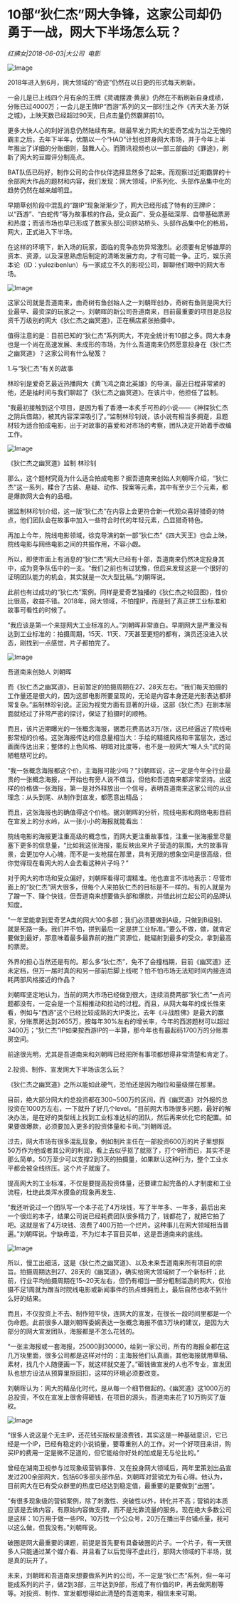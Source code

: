 # 10部“狄仁杰”网大争锋，这家公司却仍勇于一战，网大下半场怎么玩？

*红拂女|2018-06-03|大公司 
                                                电影*

![Image](http://p3.pstatp.com/large/pgc-image/152807573804447e264a197)

2018年进入到6月，网大领域的“奇迹”仍然在以日更的形式每天刷新。

一会儿是已上线四个月有余的王牌《灵魂摆渡·黄泉》仍然在不断刷新自身成绩，分账已过4000万；一会儿是王牌IP“西游”系列的又一部衍生之作《齐天大圣·万妖之城》，上映天数已经超过90天，日点击量仍然霸屏前10。

更多大快人心的利好消息仍然陆续有来。继最早发力网大的爱奇艺成为当之无愧的霸主之后，去年下半年，优酷以一个“HAO”计划也跻身网大市场，并于今年上半年推出了详细的分账细则，鼓舞人心。而腾讯视频也以一部三部曲的《罪途》，刷新了网大的豆瓣评分制高点。

BAT队伍已码好，制作公司的合作伙伴选择显然多了起来。而观察过近期霸屏的十余部网大作品的题材和内容，我们发现：网大领域，IP系列化、头部作品集中化的趋势仍然在越来越明显。

早期草创阶段中混乱的“蹭IP”现象渐渐少了，网大已经形成了特有的王牌IP：以“西游”、“白蛇传”等为故事核的作品，受众面广、受众基础深厚、自带基础票房和热度；而该市场也早已形成了数家头部公司挤站桥头、头部作品集中化的格局，网大，正式进入下半场。

在这样的环境下，新入场的玩家，面临的竞争态势异常激烈。必须要有足够雄厚的资本、资源，以及深思熟虑后制定的清晰发展方向，才有可能一争。正巧，娱乐资本论（ID：yulezibenlun）与一家成立不久的影视公司，聊聊他们眼中的网大市场。

![Image](http://p3.pstatp.com/large/pgc-image/1528075738268a3667bcf0a)

这家公司就是吾道南来，由奇树有鱼创始人之一刘朝晖创办，奇树有鱼则是网大行业最早、最资深的玩家之一。刘朝晖的新公司吾道南来，目前最重要的项目是总投资千万级别的网大《狄仁杰之幽冥道》，正在横店紧张拍摄中。

值得注意的是：目前已知的“狄仁杰”系列网大，不完全统计有10部之多。网大本身也是一个尚在高速发展、未成形的市场，为什么吾道南来仍然愿意投身在《狄仁杰之幽冥道》？这家公司有什么秘笈？

1.与“狄仁杰”有关的故事

林珍钊是爱奇艺最近热播网大《黄飞鸿之南北英雄》的导演，最近日程非常紧的他，还是抽时间与我们聊起了《狄仁杰之幽冥道》。在该片中，他担任了监制。

“我最初接触到这个项目，是因为看了香港一本炙手可热的小说——《神探狄仁杰之阴兵借路》，被其内容深深吸引了。”监制林珍钊说，该小说有相当多拥趸，且题材较为适合拍成电影，出于对故事的喜爱和对市场的考察，团队决定开始着手改编工作。

![Image](http://p3.pstatp.com/large/pgc-image/1528075738006262fb2970a)

《狄仁杰之幽冥道》监制 林珍钊

那么，这个题材究竟为什么适合拍成电影？据吾道南来创始人刘朝晖介绍，“狄仁杰”这一系列，糅合了古装、悬疑、动作、探案等元素，其中有至少三个元素，都是爆款网大会有的品相。

据监制林珍钊介绍，这一版“狄仁杰”在内容上会更符合新一代观众喜好猎奇的特点，他们团队会在故事中加入一些符合时代的年轻元素，凸显猎奇特色。

再加上今年，院线电影领域，徐克导演的新一部“狄仁杰”《四大天王》也会上映，院线电影与网络电影之间的共振作用，不容小觑。

所以，即使市面上有消息的“狄仁杰”网大已经有十部，吾道南来仍然决定投身其中，成为竞争队伍中的一支。“我们之前也有过犹豫，但后来发现这是一个很好的证明团队能力的机会，其实就是一次大型比稿。”刘朝晖说。

此前也有过成功的“狄仁杰”案例。同样是爱奇艺独播的《狄仁杰之轮回图》，性价比很高，收益不错。2018年，网大领域，不怕撞IP，而是到了真正拼工业标准和故事可看性的时候了。

“我应该是第一个来提网大工业标准的人。”刘朝晖非常直白。早期网大是严重没有达到工业标准的：拍摄周期，15天、11天、7天甚至更短的都有，演员还没进入状态，刚找到一点感觉，片子都拍完了。

![Image](http://p3.pstatp.com/large/pgc-image/15280757381386ffc023b88)

吾道南来创始人 刘朝晖

而《狄仁杰之幽冥道》，目前暂定的拍摄周期在27、28天左右。“我们每天拍摄的工作量还是很大的，因为这部电影所要呈现的，无论是内容本身还是光影表达都非常复杂。”监制林珍钊说。正因为视觉方面有显著的升级，这部《狄仁杰》在剧本层面就经过了非常严密的探讨，保证了拍摄时的顺畅。

而且，该片近期曝光的一张概念海报，据悉花费高达3万/张，这已经逼近了院线电影常规的价格。这张海报传达的信息量相当大：手绘的精细风格和丰富层次，透过画面传达出来；整体的上色风格、明暗对比度等，也不是一般网大“堆人头”式的简陋粗糙可比的。

“我一张概念海报都这个价，主海报可能少吗？”刘朝晖说，这一定是今年全行业最贵的一张概念海报，一开始也有旁人说不值当，但他和吾道南来都非常坚持。出这样的价格做一张海报，第一是对外释放出一个信号，表明吾道南来这家公司的从业理念：从头到尾、从制作到宣发，都愿意出精品；

而且，这张海报也的确值得这个价格。据刘朝晖的分析，院线电影和网络电影目前在宣发上的分水岭，从一张小小的海报就能看出：

院线电影的海报更注重高级的概念性，而网大更注重故事性，注重一张海报里尽量塞下更多的信息量，“比如我这张海报，能反映出来片子营造的氛围，大的故事背景，会更加夺人心魄，而不是一支枪摆在那里，具有无限的想象空间是很高级，但你觉得现在看网大的人会去看这种片子吗？”

对于网大的市场和受众偏好，刘朝晖看得可谓精准。他也直言不讳地表示：尽管市面上的“狄仁杰”网大很多，但每个人来拍狄仁杰的目标是不一样的。有的人就是为了蹭一下、赚个快钱，但吾道南来想要做头部和爆款，并借此树立起公司的品牌认知度。

“一年里能拿到爱奇艺A类的网大100多部；我们必须要做到A级，只做到B级别、就是死路一条。我们并不怕，拼到最后一定是拼工业标准。”要么不做，做，就肯定要做到最好，那意味着最多最靠前的推广资源位，能辐射到最多的受众，拿到最高的票房。

外界的担心当然还是有的。那么多“狄仁杰”，免不了会撞档期，目前《幽冥道》还未定档，但万一届时真的和另一部前后脚上线呢？怕不怕市场无法短时间内接连消耗两部风格接近的作品？

刘朝晖坚定地认为，当前的网大市场已经做到很大，连续消费两部“狄仁杰”一点问题都没有，一定会是一个互相推动和拉动的过程。而且，从网大每年的成长性来看，例如与“西游”这个已经比较成熟的大IP类比，去年《斗战胜佛》是最大的赢家，分账票房达到2655万，按每年30%左右的增长率，今年的西游题材可以超过3400万；“狄仁杰”IP如果按西游IP的一半算，那今年也有最起码1700万的分账票房空间。

前途很光明，尤其是吾道南来和刘朝晖已经把所有事项都想得非常清楚和肯定了。

2.投资、制作、宣发网大下半场该怎么玩？

《狄仁杰之幽冥道》之所以能如此硬气，恐怕还是因为咖位和量级摆在那里。

目前，绝大部分网大的总投资都在300~500万的区间，而《幽冥道》对外报的总投资在1000万左右，一下就升了好几个level。“目前网大市场很多问题，最好的解决办法，是在好的类型线上找到工业标准达标的团队，然后再来优化它的配置。如果要做爆款，必须要加入更多的投资体量和卡司。”刘朝晖说。

过去，网大市场有很多混乱现象，例如制片主任在一部投资600万的片子里想抠50万作为他或者其公司的利润，看上去似乎抠了就抠了，打个9折而已，其实不是那么简单。50万至少可以支撑2到3天的拍摄量，如果默认这种行为，整个工业水平都会被全线挤压。这个片子就废了。

提高网大的工业标准，不仅是要提高投资体量，还要建立起完备的人才制度和工业流程，杜绝此类浑水摸鱼的现象再发生、

“我还听说过一个团队写一个本子花了4万块钱，写了半年多、一年多，最后出来一个很烂的本子，结果公司说已经耗费团队很多精力了，钱都花了，就把它拍了吧。这就是省了4万块钱、浪费了400万拍一个烂片。这种事儿在网大领域相当普遍。”刘朝晖说。宁缺毋滥，不为烂本子盲目买单，这是吾道南来的底线。

![Image](http://p3.pstatp.com/large/pgc-image/15280757378729e75353952)

所以，慢工出细活，这是《狄仁杰之幽冥道》、以及未来吾道南来所有项目的宗旨。拍摄周期达到27、28天的《幽冥道》，确实给网大领域树了一个新标杆；此前，行业平均拍摄周期在15~20天左右，但仍有相当一部分粗制滥造的网大，仅拍摄不足1周就为蹭当时院线电影或新闻事件的热点蜂拥而上，最后自然也收不到什么好的结果。

而且，不仅投资上不去、制作短平快，连网大的宣发，在很长一段时间里都是一个伪命题。此前很多人跟刘朝晖委婉表达一张概念海报不值3万块的建议，是因为大部分的网大宣发团队，海报都是不怎么花钱的。

“一张主海报或一套海报，25000到30000，给到一家公司，所有的海报全都在这几万块里面，很多公司都是这样对付的：主海报他们认真画，其他海报就用草稿、素材，找几个人随便画一下，就这样就交差了。”砸钱做宣发的人也不专业，宣发团队也想方设法从预算里抠回扣，这样的环境必须要改变。

刘朝晖认为：网大的精品化时代，是从每一个细节做起的。《幽冥道》这1000万的总投资，不仅在宣发上很舍得砸钱，在项目的源头，吾道南来花了10万购买了版权。

![Image](http://p3.pstatp.com/large/pgc-image/1528075738349cf9c1237d1)

“很多人说这是个无主IP，还花钱买版权是浪费钱，其实这是一种基础意识，它已经是一个IP，已经有稳定的小说销量，要尊重别人的工作。对一个好项目来讲，购买IP的费用一定是微不足道的，但它能给你好处的加成是无与伦比的。”

曾经在湖南卫视参与过现象级营销事件、又在投身网大领域后，两年里策划出品宣发过200余部网大，包括60多部头部作品，刘朝晖对营销尤为有心得。他认为，目前网大在已有受众群里的热度已经达到稳定值，最重要的是要做到“出圈”。

“有很多现象级的营销案例，除了刺激性、突破性以外，转化并不高；营销的本质应该是去做内容，有原始内容做支撑，而不是光靠流量的服务。现在绝大多数公司是这样：10万用于做一些PR，10万找一个公众号，20万在播出平台铺点量，我可以这么做，但我没有。”刘朝晖说。

破圈是网大最重要的课题，前提是首先要有具备破圈的片子。一个片子，有一天很多人只能通过某个媒介看、并且看了以后觉得不虚此行，那网大领域的下半场，就是真的玩开了。

未来，刘朝晖和吾道南来想要做系列片的公司，不一定是“狄仁杰”系列，但一年可能成系列的片子，做2到3部，三年达到9部，形成了有价值的IP，再去做网剧等等。对投资、制作、宣发都想得如此清楚的吾道南来，相信未来可期。


